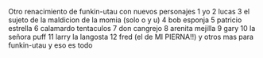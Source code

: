 Otro renacimiento de funkin-utau con nuevos personajes
1 yo
2 lucas
3 el sujeto de la maldicion de la momia (solo o y u)
4 bob esponja
5 patricio estrella
6 calamardo tentaculos
7 don cangrejo
8 arenita mejilla
9 gary
10 la señora puff
11 larry la langosta
12 fred (el de MI PIERNA!!)
y otros mas para funkin-utau
y eso es todo
